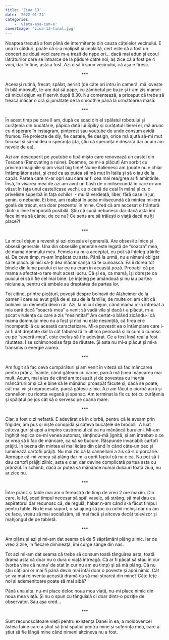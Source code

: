```yaml
---
title: 'Ziua 13'
date: '2022-01-24'
categories:
    - 'viata-asa-cum-e'
coverImage: 'ziua-13-final.jpg'
---
```


Noaptea trecută a fost plină de intermitențe din cauza cățelelor vecinului. E una în călduri, poate că s-a molipsit și cealaltă, cert este că a fost un concert pe două voci care m-a trezit de nșpe ori... dacă mai adun și ecoul lătrăturilor care se întoarce de la pădure către noi, aș zice că a fost pe 4 voci, dar în fine, asta a fost. Azi o să îi spun vecinului, că așa e firesc.

<p style="text-align: center;">***</p>

Aceeași rutină, frecat, spălat, aerisit (de câte ori intru în cameră, mă lovește în bilă mirosul!), le-am dat să pape, cu zâmbetul pe buze și i-am zis mamei că micul dejun va fi servit după 8.30. Nu comentează, a priceput că trebe să treacă măcar o oră și jumătate de la smoothie până la următoarea masă.

<p style="text-align: center;">***</p>

În acest timp pe care îl am, după ce scad din el spălatul robotului și curățenia din bucătărie, păpica dată lui Spiky și curățatul litierei ei, mă arunc cu disperare în instagram, pinterest sau youtube de unde consum avidă frumos. Fie proiecte de diy, fie castele, fie design, orice mă ajută să-mi mut focusul și să-mi dea o speranța (da, știu că speranța e deșartă dar acum am nevoie de ea).

Azi am descoperit pe youtube o tipă mișto care renovează un castel din Toscana (Renovating a ruine). Doamne, ce mi-a plăcut! Am sorbit cu privirea imaginile și am visat big time! Nume italienesc am (poate nu e chiar întâmplător asta), și cred ca aș putea să mă mut în Italia și să o iau de la capăt. Partea care m-ar opri sau care ar fi cea mai rea/grea ar fi amintirile. Însă, în visarea mea de azi am avut un flash de o milisecundă în care m-am văzut în fața unui castel/case vechi, cu o cană de ceai în mână și cu o priveliște superbă în fața ochilor  - multă verdeață, liber, fără case în jur, senin, o nebunie. Ei bine, am realizat în acea milisecundă că mintea mi-era goală de trecut, era doar prezentul în mine. Cred că am accesat o frântură dintr-o linie temporală posibilă. Știu că sună nebunesc dar dacă asta îmi face inima să cânte, de ce nu? Ce sens are să trăiești o viață dacă nu îți place?!

<p style="text-align: center;">***</p>

La micul dejun a revenit și azi obsesia ei generală. Are obsesii zilnice și obsesii generale. Una din obsesiile generale este legată de “soacra” mea, de mama domnului meu. Femeia nu m-a acceptat, eu pot să înțeleg trăirile ei. De ceva timp, m-am împăcat cu asta. Până la urmă, nu e nimeni obligat să te placă. Și nici să-ți dea măcar sanșa să te cunoască. Ea îi dorea tot binele din lume puiului ei iar eu nu eram în această poză. Probabil că pe mama a afectat-o tare mult acest lucru. Că și ea, ca mamă, își dorește ca puiului ei să îi fie cel mai bine. Le înțeleg pe amândouă și nu iau partea niciuneia, pentru că ambele au dreptatea de partea lor.

Tot citind, printre picături, povești despre bolnavii de Alzheimer de la oamenii care au avut grijă de ei sau de la familie, de multe ori am citit că bolnavii cu demență devin răi. Azi, la micul dejun, când mama m-a întrebat a mia oară dacă “soacră-mea” a venit să vadă vila și dacă i-a plăcut, m-a șocat virulența cu care a zis “nesimțita!” Am certat-o blând zicându-i că mama domnului meu nu a fost și nici nu este nesimțită, că firea ei e incompatibilă cu această caracterizare. Mi-a povestit ea o întâmplare care i-ar fi dat dreptate dar la cât fabulează în ultima perioadă și la cum o cunosc eu pe “soacră-mea”, este exclus să fie adevărat. Ce a fost însă real a fost răutatea. I se schimonosise fața de răutate. Și asta nu mi-a plăcut și mi-a transmis o energie aiurea.

<p style="text-align: center;">***</p>

Am fugit să fac ceva cumpărături și am venit în viteză să fac mâncarea pentru prânz. Înainte, când găteam cu carne, parcă mă ținea mâncarea mai mult. Acum, mai ales de când am tot auzit și de povestea cu inerția mâncărurilor și că e bine să le mănânci proaspăt făcute și, dacă se poate, cât mai vii și neprocesate, parcă gătesc zilnic. Azi am făcut o ciorbă acră și cannelloni cu ricotta vegană și spanac. Am terminat la fix cu tot cu curățenia și spălatul pe jos cât să o servesc pe coana mare.

<p style="text-align: center;">***</p>

Clar, a fost o zi nefastă. E adevărat că în ciorbă, pentru că le aveam prin frigider, am pus și niște conopidă și câteva bucățele de brocolli. A luat câteva guri și apoi a impins castronelul că ea nu mănâncă buruieni. Mi-am înghițit replica ce-mi venea automat, simțindu-mă jignită, și am întrebat-o ce ar vrea să îi fac de mâncare, ca să se bucure. Răspunde invariabil: cartofi prăjiți. În bezna din mintea ei mai licăre din când în când câte-un bec și luminează cartofii prăjiți. Nu mai zic că la cannelloni a zis că-s o porcărie. Aproape că-mi venea să plâng dar m-a oprit faptul că nu e ea. Nu pot să-i dau cartofi prăjiți zilnic, asta e clar, dar devine complicată partea asta cu prânzul. În schimb, dacă ar putea să mănânce numai dulciuri toată ziua, nu ar zice nu.

<p style="text-align: center;">***</p>

Între prânz și table mai am o fereastră de timp de vreo 2 ore maxim. Din care, la fel, scad timpul necesar să spăl vasele, să strâng, să mai dau cu aspiratorul dar recunosc că, de regulă, habar n-am când s-a făcut timpul pentru table. Nu le mai suport, o să ajung să joc cu ochii inchiși dar nu am ce face, vreau să mai socializăm, să mai facă și altceva decât televizor și mahjongul de pe tabletă.

<p style="text-align: center;">***</p>

Am plâns și azi și mi-am dat seama că de 5 săptămâni plâng zilnic. Iar de vreo 3 zile, în fiecare dimineață, îmi curge sânge din nas.

Tot azi mi-am dat seama că trebe să consum toată tânguirea asta, toată drama asta că doar nu o dura o viață întreagă. Că ar fi păcat să stau în cur (vorba vine că numa’ de stat în cur nu am eu timp) și să mă plâng. Că nu știu câți ani or mai fi până devin mai întâi doar o poveste și apoi nimic. Cât se va mai reinventa această dramă ca să mai stoarcă din mine? Câte fețe noi și ademenitoare poate să mai aibă?

Până una alta, nu-mi place deloc noua mea viață, nu-mi place nimic din noua mea viață. Și nu o spun cu tânguială ci doar dintr-o poziție de observator. Sau așa cred...

<p style="text-align: center;">***</p>

Sunt recunoscătoare vieții pentru existența Danei în ea, a moldovencei ăsteia faine care a știut să țină spațiul pentru mine și suferința mea, care a știut să fie lângă mine când nimeni altcineva nu a fost.
